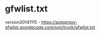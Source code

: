 gfwlist.txt
===========

version20141115 - https://autoproxy-gfwlist.googlecode.com/svn/trunk/gfwlist.txt
